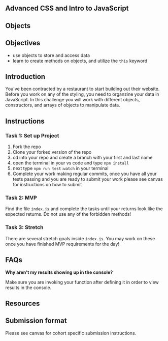 ## Advanced CSS and Intro to JavaScript

## Objects

## Objectives

- use objects to store and access data
- learn to create methods on objects, and utilize the `this` keyword

## Introduction

You've been contracted by a restaurant to start building out their website. Before you work on any of the styling, you need to organzine your data in JavaScript. In this challenge you will work with different objects, constructors, and arrays of objects to manipulate data. 

## Instructions

### Task 1: Set up Project

1. Fork the repo
2. Clone your forked version of the repo
3. cd into your repo and create a branch with your first and last name
4. open the terminal in your vs code and type `npm install`
5. next type `npm run test:watch` in your terminal
6. Complete your work making regular commits, once you have all your tests passing and you are ready to submit your work please see canvas for instructions on how to submit

### Task 2: MVP

Find the file `index.js` and complete the tasks until your returns look like the expected returns. Do not use any of the forbidden methods!

### Task 3: Stretch

There are several stretch goals inside `index.js`. You may work on these once you have finished MVP requirements for the day!

## FAQs

**Why aren't my results showing up in the console?**

Make sure you are invoking your function after defining it in order to view results in the console.

## Resources



## Submission format

Please see canvas for cohort specific submission instructions.

